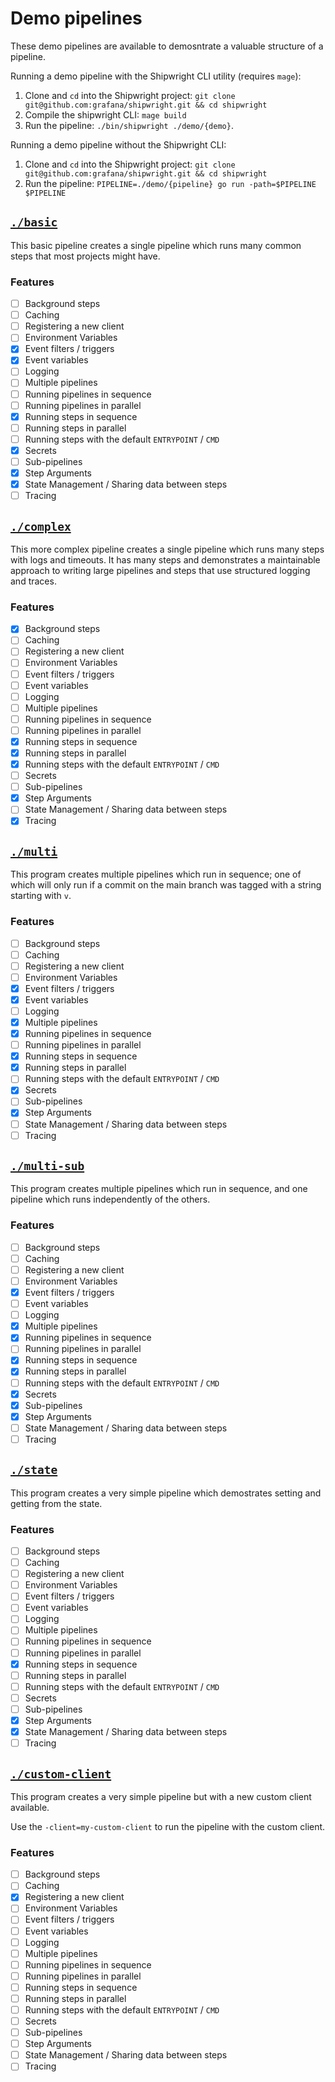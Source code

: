 # Demo pipelines

These demo pipelines are available to demosntrate a valuable structure of a pipeline.

Running a demo pipeline with the Shipwright CLI utility (requires `mage`):

1. Clone and `cd` into the Shipwright project: `git clone git@github.com:grafana/shipwright.git && cd shipwright`
2. Compile the shipwright CLI: `mage build`
3. Run the pipeline: `./bin/shipwright ./demo/{demo}`.

Running a demo pipeline without the Shipwright CLI:

1. Clone and `cd` into the Shipwright project: `git clone git@github.com:grafana/shipwright.git && cd shipwright`
2. Run the pipeline: `PIPELINE=./demo/{pipeline} go run -path=$PIPELINE $PIPELINE`

## [`./basic`](./basic)

This basic pipeline creates a single pipeline which runs many common steps that most projects might have.

### Features

- [ ] Background steps
- [ ] Caching
- [ ] Registering a new client
- [ ] Environment Variables
- [x] Event filters / triggers
- [x] Event variables
- [ ] Logging
- [ ] Multiple pipelines
- [ ] Running pipelines in sequence
- [ ] Running pipelines in parallel
- [x] Running steps in sequence
- [ ] Running steps in parallel
- [ ] Running steps with the default `ENTRYPOINT` / `CMD`
- [x] Secrets
- [ ] Sub-pipelines
- [x] Step Arguments
- [x] State Management / Sharing data between steps
- [ ] Tracing

## [`./complex`](./complex)

This more complex pipeline creates a single pipeline which runs many steps with logs and timeouts. It has many steps and demonstrates a maintainable approach to writing large pipelines and steps that use structured logging and traces.

### Features

- [x] Background steps
- [ ] Caching
- [ ] Registering a new client
- [ ] Environment Variables
- [ ] Event filters / triggers
- [ ] Event variables
- [ ] Logging
- [ ] Multiple pipelines
- [ ] Running pipelines in sequence
- [ ] Running pipelines in parallel
- [x] Running steps in sequence
- [x] Running steps in parallel
- [x] Running steps with the default `ENTRYPOINT` / `CMD`
- [ ] Secrets
- [ ] Sub-pipelines
- [x] Step Arguments
- [ ] State Management / Sharing data between steps
- [x] Tracing

## [`./multi`](./multi)

This program creates multiple pipelines which run in sequence; one of which will only run if a commit on the main branch was tagged with a string starting with `v`.

### Features

- [ ] Background steps
- [ ] Caching
- [ ] Registering a new client
- [ ] Environment Variables
- [x] Event filters / triggers
- [x] Event variables
- [ ] Logging
- [x] Multiple pipelines
- [x] Running pipelines in sequence
- [ ] Running pipelines in parallel
- [x] Running steps in sequence
- [x] Running steps in parallel
- [ ] Running steps with the default `ENTRYPOINT` / `CMD`
- [x] Secrets
- [ ] Sub-pipelines
- [x] Step Arguments
- [ ] State Management / Sharing data between steps
- [ ] Tracing

## [`./multi-sub`](./multi-sub)

This program creates multiple pipelines which run in sequence, and one pipeline which runs independently of the others.

### Features

- [ ] Background steps
- [ ] Caching
- [ ] Registering a new client
- [ ] Environment Variables
- [x] Event filters / triggers
- [ ] Event variables
- [ ] Logging
- [x] Multiple pipelines
- [x] Running pipelines in sequence
- [ ] Running pipelines in parallel
- [x] Running steps in sequence
- [x] Running steps in parallel
- [ ] Running steps with the default `ENTRYPOINT` / `CMD`
- [x] Secrets
- [x] Sub-pipelines
- [x] Step Arguments
- [ ] State Management / Sharing data between steps
- [ ] Tracing

## [`./state`](./sub)

This program creates a very simple pipeline which demostrates setting and getting from the state.

### Features

- [ ] Background steps
- [ ] Caching
- [ ] Registering a new client
- [ ] Environment Variables
- [ ] Event filters / triggers
- [ ] Event variables
- [ ] Logging
- [ ] Multiple pipelines
- [ ] Running pipelines in sequence
- [ ] Running pipelines in parallel
- [x] Running steps in sequence
- [ ] Running steps in parallel
- [ ] Running steps with the default `ENTRYPOINT` / `CMD`
- [ ] Secrets
- [ ] Sub-pipelines
- [x] Step Arguments
- [x] State Management / Sharing data between steps
- [ ] Tracing

## [`./custom-client`](./custom-client)

This program creates a very simple pipeline but with a new custom client available.

Use the `-client=my-custom-client` to run the pipeline with the custom client.

### Features

- [ ] Background steps
- [ ] Caching
- [x] Registering a new client
- [ ] Environment Variables
- [ ] Event filters / triggers
- [ ] Event variables
- [ ] Logging
- [ ] Multiple pipelines
- [ ] Running pipelines in sequence
- [ ] Running pipelines in parallel
- [ ] Running steps in sequence
- [ ] Running steps in parallel
- [ ] Running steps with the default `ENTRYPOINT` / `CMD`
- [ ] Secrets
- [ ] Sub-pipelines
- [ ] Step Arguments
- [ ] State Management / Sharing data between steps
- [ ] Tracing
